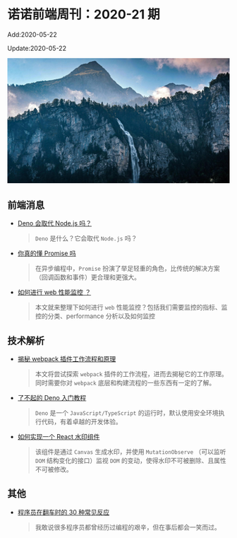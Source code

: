 <!--
 * @Description: 2020-21
 * @Author: zoeblow
 * @Email: wangfuyuan@nnuo.com
 * @Date: 2020-05-22 09:10:25
 * @LastEditors: zoeblow
 * @LastEditTime: 2020-05-22 15:27:36
 * @FilePath: \nuofe-weekly\2020\weekly-21.md
 -->

# 诺诺前端周刊：2020-21 期

Add:2020-05-22

Update:2020-05-22

![202021](../images/2020/202021.jpg)

## 前端消息

- [Deno 会取代 Node.js 吗？](https://mp.weixin.qq.com/s/n_4kVFKpOrZg7VrHE1aWUA)

  > `Deno` 是什么？它会取代 `Node.js` 吗？

- [你真的懂 Promise 吗](https://mp.weixin.qq.com/s/D3N6TsnxM8zl1WcWF17DdA)

  > 在异步编程中，`Promise` 扮演了举足轻重的角色，比传统的解决方案（回调函数和事件）更合理和更强大。

- [如何进行 web 性能监控 ？](http://www.alloyteam.com/2020/01/14184)

  > 本文就来整理下如何进行 `web` 性能监控？包括我们需要监控的指标、监控的分类、performance 分析以及如何监控

## 技术解析

- [揭秘 webpack 插件工作流程和原理](https://mp.weixin.qq.com/s/LI-SkBoPA94Ply6Qes92PA)

  > 本文将尝试探索 `webpack` 插件的工作流程，进而去揭秘它的工作原理。同时需要你对 `webpack` 底层和构建流程的一些东西有一定的了解。

- [了不起的 Deno 入门教程](https://mp.weixin.qq.com/s/9R--wREYRW2M7GA6zn9Hdg)

  > `Deno` 是一个 `JavaScript/TypeScript` 的运行时，默认使用安全环境执行代码，有着卓越的开发体验。

- [如何实现一个 React 水印组件](https://juejin.im/post/5e75e2b16fb9a07cc10ac552)

  > 该组件是通过 `Canvas` 生成水印，并使用 `MutationObserve` （可以监听 `DOM` 结构变化的接口）监视 `DOM` 的变动，使得水印不可被删除、且属性不可被修改。

<!-- ## 业界新闻

- [BootStrap 5.0 将放弃支持 IE](https://mp.weixin.qq.com/s/r8DVkzl7gfFm2YSmGHC4-g)

  > 最近，BootStrap 团队成员 XhmikosR 在 GitHub 上透露，BS 5 将放弃支持 IE 浏览器。 -->

## 其他

- [程序员在翻车时的 30 种常见反应](https://mp.weixin.qq.com/s/GS3y15LuyrB2z2b2oYI6Pg)

  > 我敢说很多程序员都曾经历过编程的艰辛，但在事后都会一笑而过。
